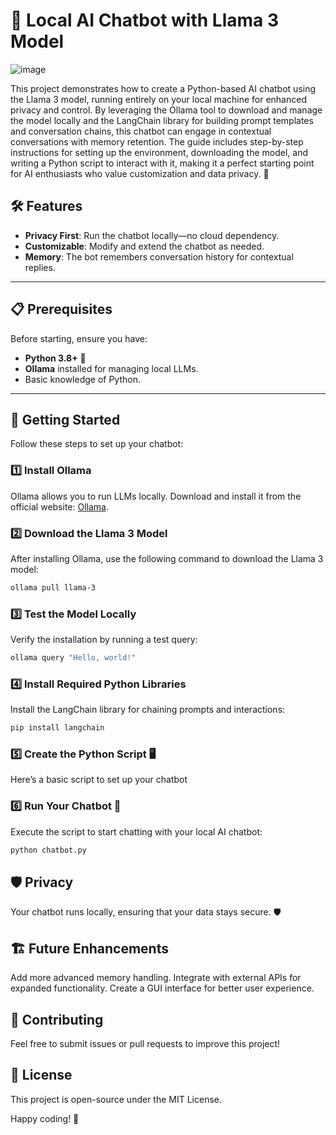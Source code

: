 # 🤖 Local AI Chatbot with Llama 3 Model  


![image](https://github.com/user-attachments/assets/ab0e7268-43ec-40e7-9d64-9f065f66ab2f)


This project demonstrates how to create a Python-based AI chatbot using the Llama 3 model, running entirely on your local machine for enhanced privacy and control. By leveraging the Ollama tool to download and manage the model locally and the LangChain library for building prompt templates and conversation chains, this chatbot can engage in contextual conversations with memory retention. The guide includes step-by-step instructions for setting up the environment, downloading the model, and writing a Python script to interact with it, making it a perfect starting point for AI enthusiasts who value customization and data privacy. 🚀 

## 🛠 Features  
- **Privacy First**: Run the chatbot locally—no cloud dependency.  
- **Customizable**: Modify and extend the chatbot as needed.  
- **Memory**: The bot remembers conversation history for contextual replies.  

---

## 📋 Prerequisites  
Before starting, ensure you have:  
- **Python 3.8+** 🐍  
- **Ollama** installed for managing local LLMs.  
- Basic knowledge of Python.  

---

## 🚀 Getting Started  

Follow these steps to set up your chatbot:  

### 1️⃣ Install Ollama  
Ollama allows you to run LLMs locally. Download and install it from the official website: [Ollama](https://ollama.ai).  

### 2️⃣ Download the Llama 3 Model  
After installing Ollama, use the following command to download the Llama 3 model:  
```bash  
ollama pull llama-3  
```

### 3️⃣ Test the Model Locally
Verify the installation by running a test query:
```bash
ollama query "Hello, world!"  
```

### 4️⃣ Install Required Python Libraries
Install the LangChain library for chaining prompts and interactions:
```bash
pip install langchain  
```

### 5️⃣ Create the Python Script 🖥️
Here’s a basic script to set up your chatbot

### 6️⃣ Run Your Chatbot 🎉
Execute the script to start chatting with your local AI chatbot:
```bash
python chatbot.py  
```
## 🛡️ Privacy
Your chatbot runs locally, ensuring that your data stays secure. 🛡️

## 🏗️ Future Enhancements
Add more advanced memory handling.
Integrate with external APIs for expanded functionality.
Create a GUI interface for better user experience.

## 🤝 Contributing
Feel free to submit issues or pull requests to improve this project!

## 📜 License
This project is open-source under the MIT License.

Happy coding! 🚀

